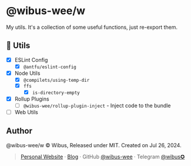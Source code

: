 # @wibus-wee/w

My utils. It's a collection of some useful functions, just re-export them.

## 🌟 Utils

- [x] ESLint Config
    - [x] `@antfu/eslint-config`
- [x] Node Utils
    - [x] `@compilets/using-temp-dir`
    - [x] `ffs`
        - [x] `is-directory-empty`
- [x] Rollup Plugins
    - [ ] `@wibus-wee/rollup-plugin-inject` - Inject code to the bundle
- [ ] Web Utils

## Author

@wibus-wee/w © Wibus, Released under MIT. Created on Jul 26, 2024.

> [Personal Website](http://wibus.ren/) · [Blog](https://blog.wibus.ren/) · GitHub [@wibus-wee](https://github.com/wibus-wee/) · Telegram [@wibus✪](https://t.me/wibus_wee)

